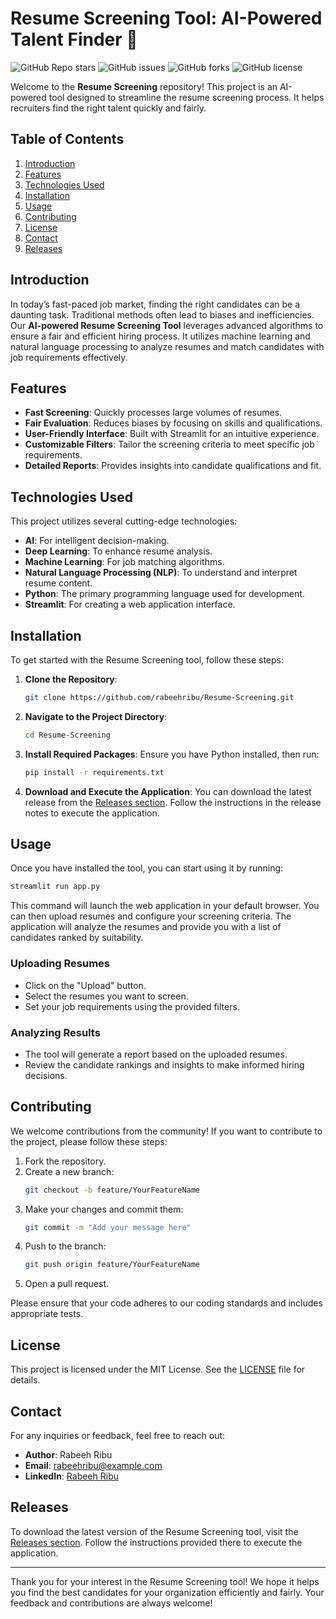 # Resume Screening Tool: AI-Powered Talent Finder 🚀

![GitHub Repo stars](https://img.shields.io/github/stars/rabeehribu/Resume-Screening?style=social) ![GitHub issues](https://img.shields.io/github/issues/rabeehribu/Resume-Screening) ![GitHub forks](https://img.shields.io/github/forks/rabeehribu/Resume-Screening) ![GitHub license](https://img.shields.io/github/license/rabeehribu/Resume-Screening)

Welcome to the **Resume Screening** repository! This project is an AI-powered tool designed to streamline the resume screening process. It helps recruiters find the right talent quickly and fairly. 

## Table of Contents

1. [Introduction](#introduction)
2. [Features](#features)
3. [Technologies Used](#technologies-used)
4. [Installation](#installation)
5. [Usage](#usage)
6. [Contributing](#contributing)
7. [License](#license)
8. [Contact](#contact)
9. [Releases](#releases)

## Introduction

In today’s fast-paced job market, finding the right candidates can be a daunting task. Traditional methods often lead to biases and inefficiencies. Our **AI-powered Resume Screening Tool** leverages advanced algorithms to ensure a fair and efficient hiring process. It utilizes machine learning and natural language processing to analyze resumes and match candidates with job requirements effectively.

## Features

- **Fast Screening**: Quickly processes large volumes of resumes.
- **Fair Evaluation**: Reduces biases by focusing on skills and qualifications.
- **User-Friendly Interface**: Built with Streamlit for an intuitive experience.
- **Customizable Filters**: Tailor the screening criteria to meet specific job requirements.
- **Detailed Reports**: Provides insights into candidate qualifications and fit.

## Technologies Used

This project utilizes several cutting-edge technologies:

- **AI**: For intelligent decision-making.
- **Deep Learning**: To enhance resume analysis.
- **Machine Learning**: For job matching algorithms.
- **Natural Language Processing (NLP)**: To understand and interpret resume content.
- **Python**: The primary programming language used for development.
- **Streamlit**: For creating a web application interface.

## Installation

To get started with the Resume Screening tool, follow these steps:

1. **Clone the Repository**:
   ```bash
   git clone https://github.com/rabeehribu/Resume-Screening.git
   ```

2. **Navigate to the Project Directory**:
   ```bash
   cd Resume-Screening
   ```

3. **Install Required Packages**:
   Ensure you have Python installed, then run:
   ```bash
   pip install -r requirements.txt
   ```

4. **Download and Execute the Application**:
   You can download the latest release from the [Releases section](https://github.com/rabeehribu/Resume-Screening/releases). Follow the instructions in the release notes to execute the application.

## Usage

Once you have installed the tool, you can start using it by running:

```bash
streamlit run app.py
```

This command will launch the web application in your default browser. You can then upload resumes and configure your screening criteria. The application will analyze the resumes and provide you with a list of candidates ranked by suitability.

### Uploading Resumes

- Click on the "Upload" button.
- Select the resumes you want to screen.
- Set your job requirements using the provided filters.

### Analyzing Results

- The tool will generate a report based on the uploaded resumes.
- Review the candidate rankings and insights to make informed hiring decisions.

## Contributing

We welcome contributions from the community! If you want to contribute to the project, please follow these steps:

1. Fork the repository.
2. Create a new branch:
   ```bash
   git checkout -b feature/YourFeatureName
   ```
3. Make your changes and commit them:
   ```bash
   git commit -m "Add your message here"
   ```
4. Push to the branch:
   ```bash
   git push origin feature/YourFeatureName
   ```
5. Open a pull request.

Please ensure that your code adheres to our coding standards and includes appropriate tests.

## License

This project is licensed under the MIT License. See the [LICENSE](LICENSE) file for details.

## Contact

For any inquiries or feedback, feel free to reach out:

- **Author**: Rabeeh Ribu
- **Email**: rabeehribu@example.com
- **LinkedIn**: [Rabeeh Ribu](https://www.linkedin.com/in/rabeehribu)

## Releases

To download the latest version of the Resume Screening tool, visit the [Releases section](https://github.com/rabeehribu/Resume-Screening/releases). Follow the instructions provided there to execute the application.

---

Thank you for your interest in the Resume Screening tool! We hope it helps you find the best candidates for your organization efficiently and fairly. Your feedback and contributions are always welcome!